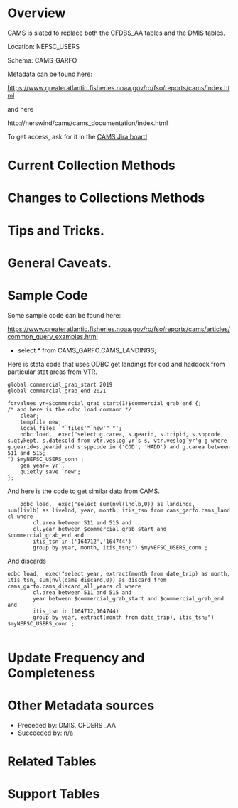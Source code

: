 # Overview
CAMS is slated to replace both the CFDBS_AA tables and the DMIS tables.

Location: NEFSC_USERS

Schema: CAMS_GARFO

Metadata can be found here:

https://www.greateratlantic.fisheries.noaa.gov/ro/fso/reports/cams/index.html

and here

http://nerswind/cams/cams_documentation/index.html

To get access, ask for it in the [CAMS Jira board](https://apps-st.fisheries.noaa.gov/jira/projects/CAMSNR/issues/CAMSNR-764?filter=allopenissues)
# Current Collection Methods

# Changes to Collections Methods

# Tips and Tricks.

# General Caveats.

# Sample Code

Some sample code can be found here: 

https://www.greateratlantic.fisheries.noaa.gov/ro/fso/reports/cams/articles/common_query_examples.html


+ select * from CAMS_GARFO.CAMS_LANDINGS; 


Here is stata code that uses ODBC get landings for cod and haddock from particular stat areas from VTR.
```
global commercial_grab_start 2019
global commercial_grab_end 2021

forvalues yr=$commercial_grab_start(1)$commercial_grab_end {;
/* and here is the odbc load command */
	clear;
	tempfile new;
	local files `"`files'"`new'" "';
	odbc load,  exec("select g.carea, s.gearid, s.tripid, s.sppcode, s.qtykept, s.datesold from vtr.veslog`yr's s, vtr.veslog`yr'g g where g.gearid=s.gearid and s.sppcode in ('COD', 'HADD') and g.carea between 511 and 515;
") $myNEFSC_USERS_conn ;
	gen year=`yr';
	quietly save `new';
};
```


And here is the code to get similar data from CAMS.

```
	odbc load,  exec("select sum(nvl(lndlb,0)) as landings,  sum(livlb) as livelnd, year, month, itis_tsn from cams_garfo.cams_land cl where 
		cl.area between 511 and 515 and 
		cl.year between $commercial_grab_start and $commercial_grab_end and
		itis_tsn in ('164712','164744')
		group by year, month, itis_tsn;") $myNEFSC_USERS_conn ;	
```

And discards
```
odbc load,  exec("select year, extract(month from date_trip) as month, itis_tsn, sum(nvl(cams_discard,0)) as discard from cams_garfo.cams_discard_all_years cl where 
		cl.area between 511 and 515 and 
		year between $commercial_grab_start and $commercial_grab_end and
		itis_tsn in (164712,164744)
		group by year, extract(month from date_trip), itis_tsn;") $myNEFSC_USERS_conn ;		
		
```

# Update Frequency and Completeness 

# Other Metadata sources

+ Preceded by: DMIS, CFDERS _AA
+ Succeeded by: n/a

# Related Tables 

# Support Tables 

